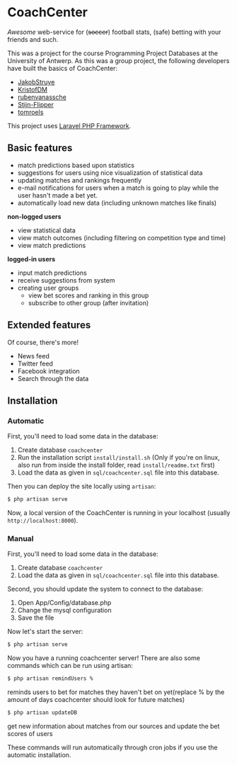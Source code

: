 # CoachCenter
*Awesome* web-service for (~~soccer~~) football stats, (safe) betting with your
friends and such.

This was a project for the course Programming Project Databases at the
University of Antwerp. As this was a group project, the following developers have
built the basics of CoachCenter:

- [JakobStruye](https://github.com/JakobStruye)
- [KristofDM](https://github.com/KristofDM)
- [rubenvanassche](https://github.com/rubenvanassche)
- [Stijn-Flipper](https://github.com/Stijn-Flipper)
- [tomroels](https://github.com/tomroels)

This project uses [Laravel PHP Framework](http://laravel.com/).

## Basic features
- match predictions based upon statistics
- suggestions for users using nice visualization of statistical data
- updating matches and rankings frequently
- e-mail notifications for users when a match is going to play while the user
  hasn't made a bet yet.
- automatically load new data (including unknown matches like finals)

**non-logged users**
- view statistical data
- view match outcomes (including filtering on competition type and time)
- view match predictions

**logged-in users**
- input match predictions
- receive suggestions from system
- creating user groups
  - view bet scores and ranking in this group
  - subscribe to other group (after invitation)

## Extended features
Of course, there's more!

- News feed
- Twitter feed
- Facebook integration
- Search through the data

## Installation
### Automatic
First, you'll need to load some data in the database:

1. Create database `coachcenter`
2. Run the installation script `install/install.sh` (Only if you're on linux, also run from inside the install folder, read `install/readme.txt` first)
3. Load the data as given in `sql/coachcenter.sql` file into this database.

Then you can deploy the site locally using `artisan`:

```sh
$ php artisan serve
```

Now, a local version of the CoachCenter is running in your localhost (usually
`http://localhost:8000`).

### Manual
First, you'll need to load some data in the database:

1. Create database `coachcenter`
2. Load the data as given in `sql/coachcenter.sql` file into this database.

Second, you should update the system to connect to the database:

1. Open App/Config/database.php
2. Change the mysql configuration
3. Save the file

Now let's start the server:

```sh
$ php artisan serve
```

Now you have a running coachcenter server! There are also some commands which can be run using artisan:
```sh
$ php artisan remindUsers %
```
reminds users to bet for matches they haven't bet on yet(replace % by the amount of days coachcenter should look for future matches)
```sh
$ php artisan updateDB
```
get new information about matches from our sources and update the bet scores of users

These commands will run automatically through cron jobs if you use the automatic installation.
